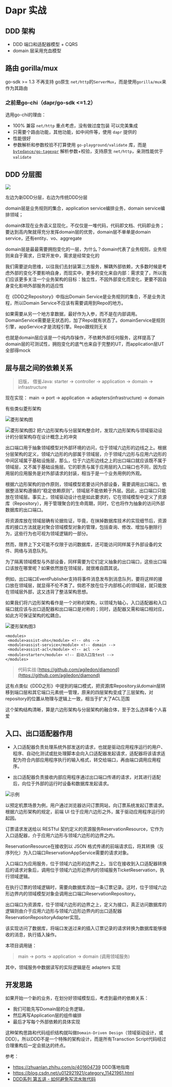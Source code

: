 # Dapr 实战
## DDD 架构

- DDD 端口和适配器模型 + CQRS 
- domain 层采用充血模型

## 路由 gorilla/mux
 go-sdk >= 1.3 不再支持 go原生 `net/http`的`ServerMux`，而是使用`gorilla/mux`来作为其路由
### 之前是go-chi（dapr/go-sdk <=1.2）
选用go-chi的理由：
- 100% 兼容 `net/http`  重点考虑，没有做过度包装 可以完美集成
- 只需要个路由功能，其他功能，如中间件等，使用 `dapr` 提供的
- 性能很好
- 参数解析和参数校验不打算使用 `go-playground/validate` 库，而是 [`bytedance/go-tagexpr`](https://github.com/bytedance/go-tagexpr)
  解析参数+校验，支持原生 `net/http`，亲测性能优于`validate`

## DDD 分层图
![](https://pic3.zhimg.com/80/v2-7b9f668218cee34d21d5a6a966e46602_1440w.jpg)

左边为新DDD分层，右边为传统DDD分层

domain层是业务规则的集合，application service编排业务，domain service编排领域；

domain体现在业务语义显现化，不仅仅是一堆代码，代码即文档、代码即业务；
要达到高内聚就得充分发挥domain层的优势，domain层不单单是domain service，还有entity、vo、aggregate

domain层是最最需要拥抱变化的一层，为什么？domain代表了业务规则，业务规则来自于需求，日常开发中，需求是经常变化的

我们需要逆向思维，以往我们去封装第三方服务，解耦外部依赖，大多数时候是考虑外部的变化不要影响自身，而现实中，更多的变化来自内部：需求变了，所以我们应该更多关注一个业务架构的目标：独立性，不因外部变化而变化，更要不因自身变化影响外部服务的适应性

在《DDD之Repository》中指出Domain Service是业务规则的集合，不是业务流程，所以Domain Service不应该有需要调用到Repo的地方。

如果需要从另一个地方拿数据，最好作为入参，而不是在内部调用。DomainService需要是无状态的，加了Repo就有状态了。domainService是规则引擎，appService才是流程引擎。Repo跟规则无关

也就是domain层应该是一个纯内存操作，不依赖外部任何服务，这样提高了domain层的可测试性，拥抱变化的底气也来自于完整的UT，而application层UT全部得mock
## 层与层之间的依赖关系
>旧版， 借鉴Java: starter -> controller -> application -> domain -> infrastructure

现在实现：
main -> port -> application  -> adapters(infrastructure) -> domain 

有些类似菱形架构

![菱形架构图](https://pic3.zhimg.com/80/v2-4c1692a5538ecf16779db7c4bb3979d2_1440w.jpg)

![菱形架构图2](https://pic2.zhimg.com/80/v2-7aabac19536d028a6f8cf30738bc60f1_1440w.jpg)
把六边形架构与分层架构整合时，发现六边形架构与领域驱动设计的分层架构存在设计概念上的冲突

出口端口用于抽象领域模型对外部环境的访问，位于领域六边形的边线之上。根据分层架构的定义，领域六边形的内部属于领域层，介于领域六边形与应用六边形的中间区域属于基础设施层，那么，位于六边形边线之上的出口端口就应该既不属于领域层，又不属于基础设施层。它的职责与属于应用层的入口端口也不同，因为应用层的应用服务是对外部请求的封装，相当于是一个业务用例的外观。

根据六边形架构的协作原则，领域模型若要访问外部设备，需要调用出口端口。依据整洁架构遵循的“稳定依赖原则”，领域层不能依赖于外层。因此，出口端口只能放在领域层。事实上，领域驱动设计也是如此要求的，它在领域模型中定义了资源库（Repository），用于管理聚合的生命周期，同时，它也将作为抽象的访问外部数据库的出口端口。

将资源库放在领域层确有论据佐证，毕竟，在抹掉数据库技术的实现细节后，资源库的接口方法就是对聚合领域模型对象的管理，包括查询、修改、增加与删除行为，这些行为也可视为领域逻辑的一部分。

然而，限界上下文可能不仅限于访问数据库，还可能访问同样属于外部设备的文件、网络与消息队列。

为了隔离领域模型与外部设备，同样需要为它们定义抽象的出口端口，这些出口端口该放在哪里呢？如果依然放在领域层，就很难自圆其说。

例如，出口端口EventPublisher支持将事件消息发布到消息队列，要将这样的接口放在领域层，就显得不伦不类了。倘若不放在位于内部核心的领域层，就只能放在领域层外部，这又违背了整洁架构思想。

如果我们将六边形架构看作是一个对称的架构，以领域为轴心，入口适配器和入口端口就应该与出口适配器和出口端口是对称的；同时，适配器又需和端口相对应，如此方可保证架构的松耦合。

![菱形架构图3](https://pic4.zhimg.com/80/v2-27dc8f6623871478b801a999c5c1f927_1440w.jpg)
```shell
<modules>
 <module>assist-ohs</module> <!-- ohs -->
 <module>assist-service</module> <!-- domain -->
 <module>assist-acl</module> <!-- acl -->
 <module>starter</module> <!-- 启动入口及test -->
</modules>
```
> 代码实战:[https://github.com/agiledon/diamond](https://github.com/agiledon/diamond)

这有点类似《DDD之形》中提到的端口模式，把资源库Repository从domain层转移到端口层和其它端口元素统一管理，原来的四层架构变成了三层架构，对repository的位置从物理与逻辑上一致，相当于扩大了ACL范围

这个架构结构清晰，算是六边形架构与分层架构的融合体，至于怎么选择看个人喜爱
## 入口、出口适配器作用
- 入口适配器负责处理系统外部发送的请求，也就是驱动应用程序运行的用户、程序、自动化测试或批处理脚本会向入口适配器发起请求，适配器将该请求适配为符合内部应用程序执行的输入格式，转交给端口，再由端口调用应用程序。

- 出口适配器负责接收内部应用程序通过出口端口传递的请求，对其进行适配后，向位于外部的运行时设备和数据库发起请求。

![示例](https://img-blog.csdnimg.cn/img_convert/4aeaa7ba2bb515771a24118f9b6655b7.png)

以预定机票场景为例，用户通过浏览器访问订票网站，向订票系统发起订票请求。根据六边形架构的规定，前端 UI 位于应用六边形之外，属于驱动应用程序运行的起因。

订票请求发送给以 RESTful 契约定义的资源服务ReservationResource，它作为入口适配器，介于应用六边形与领域六边形的边界之内。

ReservationResource在接收到以 JSON 格式传递的前端请求后，将其转换（反序列化）为入口端口ReservationAppService需要的请求对象。

入口端口为应用服务，位于领域六边形的边界之上。当它在接收到入口适配器转换后的请求对象后，调用位于领域六边形边界内的领域服务TicketReservation，执行领域逻辑。

在执行订票的领域逻辑时，需要向数据库添加一条订票记录。这时，位于领域六边形边界内的领域模型对象会调用出口端口ReservationRepository。

出口端口为资源库，位于领域六边形的边界之上，定义为接口，真正访问数据库的逻辑则由介于应用六边形与领域六边形边界内的出口适配器ReservationRepositoryAdapter实现。

该实现访问了数据库，将端口发送过来的插入订票记录的请求转换为数据库能够接收的消息，执行插入操作。



本项目调用链：
> main -> ports -> application -> domain (调用领域服务)

其中，领域服务中数据读写的实际逻辑是在 adapters 实现

## 开发思路
如果开始一个新的业务，在划分好领域模型后，考虑到最终的依赖关系：
- 我们可能先写Domain层的业务逻辑，
- 然后再写Application层的组件编排
- 最后才写每个外部依赖的具体实现
  
这种架构思路和代码组织结构就叫做`Domain-Driven Design`（领域驱动设计，或DDD）。所以DDD不是一个特殊的架构设计，而是所有Transction Script代码经过合理重构后一定会抵达的终点。


参考：
- https://zhuanlan.zhihu.com/p/401604739 DDD落地指南
- https://blog.csdn.net/u012921921/category_11421961.html
- [DDD系列 第五讲 - 如何避免写流水账代码](https://mp.weixin.qq.com/s/1rdnkROdcNw5ro4ct99SqQ)